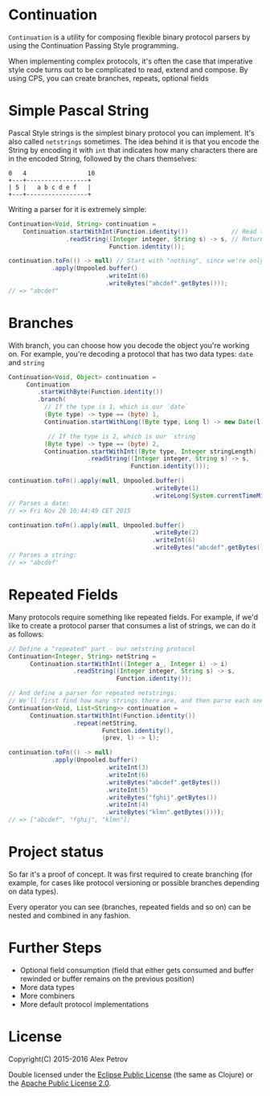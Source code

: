 # Continuation

`Continuation` is a utility for composing flexible binary protocol parsers by using the Continuation
Passing Style programming.

When implementing complex protocols, it's often the case that imperative style code turns out to be
complicated to read, extend and compose. By using CPS, you can create branches, repeats, optional
fields

# Simple Pascal String

Pascal Style strings is the simplest binary protocol you can implement. It's also called `netstrings`
sometimes. The idea behind it is that you encode the String by encoding it with `int` that indicates
how many characters there are in the encoded String, followed by the chars themselves:

```
0   4                 10
+---+-----------------+
| 5 |   a b c d e f   |
+---+-----------------+
```

Writing a parser for it is extremely simple:

```java
Continuation<Void, String> continuation =
    Continuation.startWithInt(Function.identity())            // Read the Integer, that specifies the amount of chars in string
                .readString((Integer integer, String s) -> s, // Return the string itself
                            Function.identity());

continuation.toFn(() -> null) // Start with "nothing", since we're only interested in the resulting string
            .apply(Unpooled.buffer()
                           .writeInt(6)
                           .writeBytes("abcdef".getBytes()));
// => "abcdef"
```

# Branches

With branch, you can choose how you decode the object you're working on.
For example, you're decoding a protocol that has two data types: `date`
and `string`

```java
Continuation<Void, Object> continuation =
     Continuation
        .startWithByte(Function.identity())
        .branch(
          // If the type is 1, which is our `date`
          (Byte type) -> type == (byte) 1,
          Continuation.startWithLong((Byte type, Long l) -> new Date(l)),

           // If the type is 2, which is our `string`
          (Byte type) -> type == (byte) 2,
          Continuation.startWithInt((Byte type, Integer stringLength) -> stringLength)
                      .readString((Integer integer, String s) -> s,
                                  Function.identity()));

continuation.toFn().apply(null, Unpooled.buffer()
                                        .writeByte(1)
                                        .writeLong(System.currentTimeMillis())));
// Parses a date:
// => Fri Nov 20 16:44:49 CET 2015

continuation.toFn().apply(null, Unpooled.buffer()
                                        .writeByte(2)
                                        .writeInt(6)
                                        .writeBytes("abcdef".getBytes())));
// Parses a string:
// => "abcdef"
```

# Repeated Fields

Many protocols require something like repeated fields. For example, if we'd like to create a protocol
parser that consumes a list of strings, we can do it as follows:

```java
// Define a "repeated" part - our netstring protocol
Continuation<Integer, String> netString =
      Continuation.startWithInt((Integer a_, Integer i) -> i)
                  .readString((Integer integer, String s) -> s,
                              Function.identity());

// And define a parser for repeated netstrings:
// We'll first find how many strings there are, and then parse each one of them separately
Continuation<Void, List<String>> continuation =
      Continuation.startWithInt(Function.identity())
                  .repeat(netString,
                          Function.identity(),
                          (prev, l) -> l);

continuation.toFn(() -> null)
            .apply(Unpooled.buffer()
                           .writeInt(3)
                           .writeInt(6)
                           .writeBytes("abcdef".getBytes())
                           .writeInt(5)
                           .writeBytes("fghij".getBytes())
                           .writeInt(4)
                           .writeBytes("klmn".getBytes())));
// => ["abcdef", "fghij", "klmn"];
```

# Project status

So far it's a proof of concept. It was first required to create branching (for example, for cases like
protocol versioning or possible branches depending on data types).

Every operator you can see (branches, repeated fields and so on) can be nested and combined in any fashion.

# Further Steps

  * Optional field consumption (field that either gets consumed and buffer rewinded or buffer remains on the
    previous position)
  * More data types
  * More combiners
  * More default protocol implementations

# License

Copyright(C) 2015-2016 Alex Petrov

Double licensed under the [Eclipse Public License](http://www.eclipse.org/legal/epl-v10.html) (the same as Clojure) or
the [Apache Public License 2.0](http://www.apache.org/licenses/LICENSE-2.0.html).
